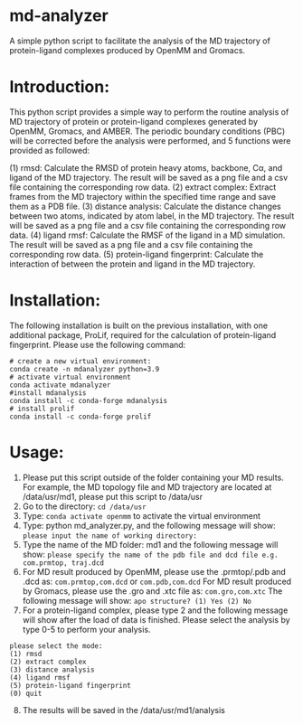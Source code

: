 # md-analyzer
A simple python script to facilitate the analysis of the MD trajectory of protein-ligand complexes produced by OpenMM and Gromacs.

# Introduction:
This python script provides a simple way to perform the routine analysis of MD trajectory of protein or protein-ligand complexes generated by OpenMM, Gromacs, and AMBER. The periodic boundary conditions (PBC) will be corrected before the analysis were performed, and 5 functions were provided as followed:

(1) rmsd: Calculate the RMSD of protein heavy atoms, backbone, Cα, and ligand of the MD trajectory. The result will be saved as a png file and a csv file containing the corresponding row data.
(2) extract complex: Extract frames from the MD trajectory within the specified time range and save them as a PDB file.
(3) distance analysis: Calculate the distance changes between two atoms, indicated by atom label, in the MD trajectory. The result will be saved as a png file and a csv file containing the corresponding row data.
(4) ligand rmsf: Calculate the RMSF of the ligand in a MD simulation. The result will be saved as a png file and a csv file containing the corresponding row data.
(5) protein-ligand fingerprint: Calculate the interaction of between the protein and ligand in the MD trajectory.


# Installation:
The following installation is built on the previous installation, with one additional package, ProLif, required for the calculation of protein-ligand fingerprint. Please use the following command:
```
# create a new virtual environment:
conda create -n mdanalyzer python=3.9
# activate virtual environment
conda activate mdanalyzer
#install mdanalysis 
conda install -c conda-forge mdanalysis
# install prolif
conda install -c conda-forge prolif
```

# Usage:
1.	Please put this script outside of the folder containing your MD results. For example, the MD topology file and MD trajectory are located at /data/usr/md1, please put this script to /data/usr
2.	Go to the directory: ```cd /data/usr```
3.	Type: ```conda activate openmm``` to activate the virtual environment
4.	Type: python md_analyzer.py, and the following message will show: 
```please input the name of working directory:```
5.	Type the name of the MD folder: md1 and the following message will show:
```please specify the name of the pdb file and dcd file e.g. com.prmtop, traj.dcd```
6.	For MD result produced by OpenMM, please use the .prmtop/.pdb and .dcd as:
```com.prmtop,com.dcd``` or ```com.pdb,com.dcd```
For MD result produced by Gromacs, please use the .gro and .xtc file as:
```com.gro,com.xtc```
The following message will show:
```apo structure? (1) Yes (2) No```
7.	For a protein-ligand complex, please type 2 and the following message will show after the load of data is finished. Please select the analysis by type 0-5 to perform your analysis. 
```
please select the mode:
(1) rmsd
(2) extract complex
(3) distance analysis
(4) ligand rmsf
(5) protein-ligand fingerprint
(0) quit
```

8.	The results will be saved in the /data/usr/md1/analysis

